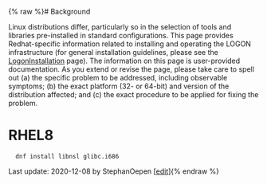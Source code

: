 {% raw %}# Background

Linux distributions differ, particularly so in the selection of tools
and libraries pre-installed in standard configurations. This page
provides Redhat-specific information related to installing and operating
the LOGON infrastructure (for general installation guidelines, please
see the [LogonInstallation](https://delph-in.github.io/docs/tools/LogonInstallation) page). The information on
this page is user-provided documentation. As you extend or revise the
page, please take care to spell out (a) the specific problem to be
addressed, including observable symptoms; (b) the exact platform (32- or
64-bit) and version of the distribution affected; and (c) the exact
procedure to be applied for fixing the problem.

# RHEL8

      dnf install libnsl glibc.i686

Last update: 2020-12-08 by StephanOepen [[edit](https://github.com/delph-in/docs/wiki/LogonRedhat/_edit)]{% endraw %}